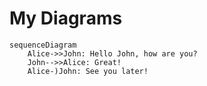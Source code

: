 # My Diagrams

```mermaid
sequenceDiagram
    Alice->>John: Hello John, how are you?
    John-->>Alice: Great!
    Alice-)John: See you later!
```